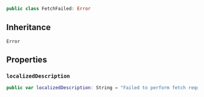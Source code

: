 
``` swift
public class FetchFailed: Error 
```

## Inheritance

`Error`

## Properties

### `localizedDescription`

``` swift
public var localizedDescription: String = "Failed to perform fetch request. This is an internal error."
```
